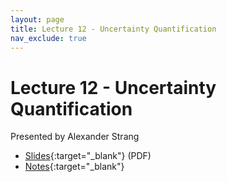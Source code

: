 ```yaml
---
layout: page
title: Lecture 12 - Uncertainty Quantification
nav_exclude: true
---
```


# Lecture 12 - Uncertainty Quantification

Presented by Alexander Strang

- [Slides](https://docs.google.com/presentation/d/1JqIB7z_QK6ZUCz8gIP9psXFCWEtwdnhIcw3Za3EBkK4/edit#slide=id.p){:target="_blank"} (PDF)
- [Notes](https://drive.google.com/file/d/1NGuO_02xgieL2rn70BRXrCfnnD55MkCt/view?usp=sharing){:target="_blank"}
